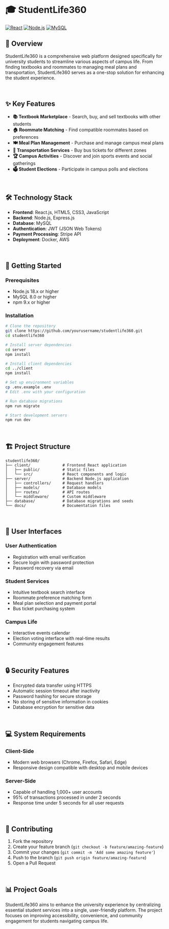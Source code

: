 # 🎓 StudentLife360

[![React](https://img.shields.io/badge/React-18.2.0-61DAFB?logo=react&logoColor=white)](https://reactjs.org/)
[![Node.js](https://img.shields.io/badge/Node.js-18.x-339933?logo=node.js&logoColor=white)](https://nodejs.org/)
[![MySQL](https://img.shields.io/badge/MySQL-8.0-4479A1?logo=mysql&logoColor=white)](https://www.mysql.com/)

## 🌟 Overview

StudentLife360 is a comprehensive web platform designed specifically for university students to streamline various aspects of campus life. From finding textbooks and roommates to managing meal plans and transportation, StudentLife360 serves as a one-stop solution for enhancing the student experience.

&nbsp;

## ✨ Key Features

- **📚 Textbook Marketplace** - Search, buy, and sell textbooks with other students
- **🏠 Roommate Matching** - Find compatible roommates based on preferences
- **🍽️ Meal Plan Management** - Purchase and manage campus meal plans
- **🚌 Transportation Services** - Buy bus tickets for different zones
- **🏆 Campus Activities** - Discover and join sports events and social gatherings
- **🗳️ Student Elections** - Participate in campus polls and elections

&nbsp;

## 🛠️ Technology Stack

- **Frontend**: React.js, HTML5, CSS3, JavaScript
- **Backend**: Node.js, Express.js
- **Database**: MySQL
- **Authentication**: JWT (JSON Web Tokens)
- **Payment Processing**: Stripe API
- **Deployment**: Docker, AWS

&nbsp;

## 🚀 Getting Started

### Prerequisites

- Node.js 18.x or higher
- MySQL 8.0 or higher
- npm 9.x or higher

### Installation

```bash
# Clone the repository
git clone https://github.com/yourusername/studentlife360.git
cd studentlife360

# Install server dependencies
cd server
npm install

# Install client dependencies
cd ../client
npm install

# Set up environment variables
cp .env.example .env
# Edit .env with your configuration

# Run database migrations
npm run migrate

# Start development servers
npm run dev
```

&nbsp;

## 🏗️ Project Structure

```
studentlife360/
├── client/              # Frontend React application
│   ├── public/          # Static files
│   └── src/             # React components and logic
├── server/              # Backend Node.js application
│   ├── controllers/     # Request handlers
│   ├── models/          # Database models
│   ├── routes/          # API routes
│   └── middleware/      # Custom middleware
├── database/            # Database migrations and seeds
└── docs/                # Documentation files
```

&nbsp;

## 📱 User Interfaces

### User Authentication
- Registration with email verification
- Secure login with password protection
- Password recovery via email

### Student Services
- Intuitive textbook search interface
- Roommate preference matching form
- Meal plan selection and payment portal
- Bus ticket purchasing system

### Campus Life
- Interactive events calendar
- Election voting interface with real-time results
- Community engagement features

&nbsp;

## 🔒 Security Features

- Encrypted data transfer using HTTPS
- Automatic session timeout after inactivity
- Password hashing for secure storage
- No storing of sensitive information in cookies
- Database encryption for sensitive data

&nbsp;

## 💻 System Requirements

### Client-Side
- Modern web browsers (Chrome, Firefox, Safari, Edge)
- Responsive design compatible with desktop and mobile devices

### Server-Side
- Capable of handling 1,000+ user accounts
- 95% of transactions processed in under 2 seconds
- Response time under 5 seconds for all user requests

&nbsp;

## 🤝 Contributing

1. Fork the repository
2. Create your feature branch (`git checkout -b feature/amazing-feature`)
3. Commit your changes (`git commit -m 'Add some amazing feature'`)
4. Push to the branch (`git push origin feature/amazing-feature`)
5. Open a Pull Request

&nbsp;


## 📊 Project Goals

StudentLife360 aims to enhance the university experience by centralizing essential student services into a single, user-friendly platform. The project focuses on improving accessibility, convenience, and community engagement for students navigating campus life.
